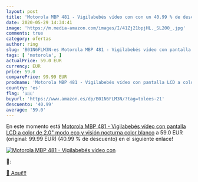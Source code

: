 ```yaml
---
layout: post
title: 'Motorola MBP 481 - Vigilabebés vídeo con con un 40.99 % de descuento'
date: 2020-05-29 14:34:41
image: 'https://m.media-amazon.com/images/I/41Zj21bpjHL._SL200_.jpg'
comments: true
category: ofertas
author: ring
slug: 'B01N6FLM3N-es Motorola MBP 481 - Vigilabebés vídeo con pantalla LCD a...'
tags: [ 'motorola', ]
actualPrice: 59.0 EUR
currency: EUR
price: 59.0
comparePrice: 99.99 EUR
prodname: 'Motorola MBP 481 - Vigilabebés vídeo con pantalla LCD a color de 2.0"  modo eco y visión nocturna  color blanco'
country: 'es'
flag: '🇪🇸'
buyurl: 'https://www.amazon.es/dp/B01N6FLM3N/?tag=tolees-21'
descuento: '40.99'
average: '59.0'
---
```


En este momento está [Motorola MBP 481 - Vigilabebés vídeo con pantalla LCD a color de 2.0"  modo eco y visión nocturna  color blanco](https://www.amazon.es/dp/B01N6FLM3N/?tag=tolees-21) a 59.0 EUR (original: 99.99 EUR) (40.99 %  de descuento) en el siguiente enlace!

[![Motorola MBP 481 - Vigilabebés vídeo con](https://m.media-amazon.com/images/I/41Zj21bpjHL._SL200_.jpg)](https://www.amazon.es/dp/B01N6FLM3N/?tag=tolees-21)

🔎:


[🛒 Aquí!!!](https://www.amazon.es/dp/B01N6FLM3N/?tag=tolees-21)
